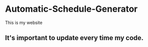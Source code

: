 # Automatic-Schedule-Generator
This is my website

## It's important to update every time my code. 
